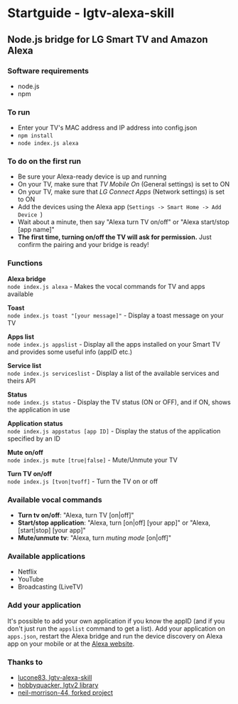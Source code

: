 # Startguide - lgtv-alexa-skill
## Node.js bridge for LG Smart TV and Amazon Alexa

### Software requirements
- node.js
- npm

### To run
- Enter your TV's MAC address and IP address into config.json
- `npm install`
- `node index.js alexa`

### To do on the first run
- Be sure your Alexa-ready device is up and running
- On your TV, make sure that _TV Mobile On_ (General settings) is set to ON
- On your TV, make sure that _LG Connect Apps_ (Network settings) is set to ON
- Add the devices using the Alexa app (`Settings -> Smart Home -> Add Device `)
- Wait about a minute, then say "Alexa turn TV on/off" or "Alexa start/stop [app name]"
- **The first time, turning on/off the TV will ask for permission.** Just confirm the pairing and your bridge is ready!

### Functions
**Alexa bridge**<br/>
`node index.js alexa` - Makes the vocal commands for TV and apps available

**Toast**<br/>
`node index.js toast "[your message]"` - Display a toast message on your TV

**Apps list**<br/> 
`node index.js appslist` - Display all the apps installed on your Smart TV and provides some useful info (appID etc.)

**Service list**<br/>
`node index.js serviceslist` - Display a list of the available services and theirs API

**Status**<br/>
`node index.js status` - Display the TV status (ON or OFF), and if ON, shows the application in use

**Application status**<br/>
`node index.js appstatus [app ID]` - Display the status of the application specified by an ID

**Mute on/off**<br/>
`node index.js mute [true|false]` - Mute/Unmute your TV

**Turn TV on/off**<br/>
`node index.js [tvon|tvoff]` - Turn the TV on or off

### Available vocal commands
- **Turn tv on/off**: "Alexa, turn TV [on|off]"
- **Start/stop application**: "Alexa, turn \[on|off\] \[your app\]" or "Alexa,\[start|stop\] \[your app\]"
- **Mute/unmute tv**: "Alexa, turn _muting mode_ \[on|off\]"

### Available applications
- Netflix
- YouTube
- Broadcasting (LiveTV)

### Add your application
It's possible to add your own application if you know the appID (and if you don't just run the `appslist` command to get a list).
Add your application on `apps.json`, restart the Alexa bridge and run the device discovery on Alexa app on your mobile or at the 
[Alexa website](https://alexa.amazon.com).

### Thanks to
- [lucone83, lgtv-alexa-skill](https://github.com/lucone83/lgtv-alexa-skill)
- [hobbyquacker, lgtv2 library](https://github.com/hobbyquaker/lgtv2)
- [neil-morrison-44, forked project](https://github.com/neil-morrison44/lg-alexa-node)
